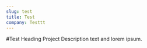 ```yaml
---
slug: test
title: Test
company: Testtt
---
```

#Test Heading
Project Description text and lorem ipsum.